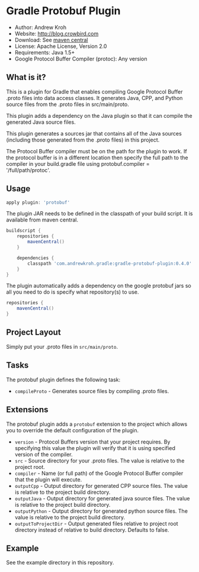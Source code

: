 Gradle Protobuf Plugin
=====================
- Author: Andrew Kroh
- Website: http://blog.crowbird.com
- Download: See [maven central](http://search.maven.org/#search%7Cga%7C1%7Cg%3A%22com.andrewkroh.gradle%22)
- License: Apache License, Version 2.0
- Requirements: Java 1.5+
- Google Protocol Buffer Compiler (protoc): Any version

What is it?
-----------
This is a plugin for Gradle that enables compiling Google Protocol Buffer .proto files into data access classes. It generates Java, CPP, and Python source files from the .proto files in src/main/proto.

This plugin adds a dependency on the Java plugin so that it can compile the generated Java source files.

This plugin generates a sources jar that contains all of the Java sources (including those generated from the .proto files) in this project.

The Protocol Buffer compiler must be on the path for the plugin to work. If the protocol buffer is in a different location then specify the full path to the compiler in your build.gradle file using protobuf.compiler = '/full/path/protoc'.

Usage
-----
```groovy
apply plugin: 'protobuf'
```

The plugin JAR needs to be defined in the classpath of your build script. It is available from maven central.

```groovy
buildscript {
    repositories {
        mavenCentral()
    }

    dependencies {
        classpath 'com.andrewkroh.gradle:gradle-protobuf-plugin:0.4.0'
    }
}
```

The plugin automatically adds a dependency on the google protobuf jars so all you need to do is specify what repository(s) to use.

```groovy
repositories {
    mavenCentral()
}
```

Project Layout
--------------

Simply put your .proto files in `src/main/proto`.

Tasks
-----

The protobuf plugin defines the following task:

* `compileProto` - Generates source files by compiling .proto files.

Extensions
----------

The protobuf plugin adds a `protobuf` extension to the project which allows you to override the default configuration of the plugin.

* `version` - Protocol Buffers version that your project requires. By specifying this value the plugin will verify that it is using specified version of the compiler.
* `src` - Source directory for your .proto files. The value is relative to the project root.
* `compiler` - Name (or full path) of the Google Protocol Buffer compiler that the plugin will execute.
* `outputCpp` - Output directory for generated CPP source files. The value is relative to the project build directory.
* `outputJava` - Output directory for generated java source files. The value is relative to the project build directory.
* `outputPython` - Output directory for generated python source files. The value is relative to the project build directory.
* `outputToProjectDir` - Output generated files relative to project root directory instead of relative to build directory. Defaults to false.

Example
-------

See the example directory in this repository.
